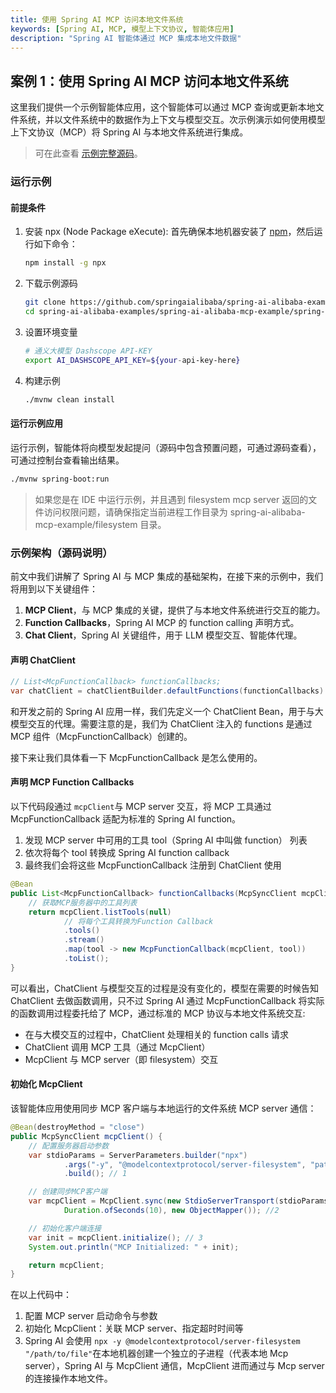 ```yaml
---
title: 使用 Spring AI MCP 访问本地文件系统
keywords: [Spring AI, MCP, 模型上下文协议, 智能体应用]
description: "Spring AI 智能体通过 MCP 集成本地文件数据"
---
```


## 案例 1：使用 Spring AI MCP 访问本地文件系统

这里我们提供一个示例智能体应用，这个智能体可以通过 MCP 查询或更新本地文件系统，并以文件系统中的数据作为上下文与模型交互。次示例演示如何使用模型上下文协议（MCP）将 Spring AI 与本地文件系统进行集成。

> 可在此查看 [示例完整源码](https://github.com/springaialibaba/spring-ai-alibaba-examples/tree/main/spring-ai-alibaba-mcp-example/spring-ai-alibaba-mcp-manual-example/ai-mcp-fileserver)。

### 运行示例

#### 前提条件

1. 安装 npx (Node Package eXecute):
   首先确保本地机器安装了 [npm](https://docs.npmjs.com/downloading-and-installing-node-js-and-npm)，然后运行如下命令：

    ```bash
    npm install -g npx
    ```

2. 下载示例源码

    ```bash
    git clone https://github.com/springaialibaba/spring-ai-alibaba-examples.git
    cd spring-ai-alibaba-examples/spring-ai-alibaba-mcp-example/spring-ai-alibaba-mcp-manual-example/ai-mcp-fileserver
    ```

3. 设置环境变量

    ```bash
    # 通义大模型 Dashscope API-KEY
    export AI_DASHSCOPE_API_KEY=${your-api-key-here}
    ```

4. 构建示例

    ```bash
    ./mvnw clean install
    ```

#### 运行示例应用

运行示例，智能体将向模型发起提问（源码中包含预置问题，可通过源码查看），可通过控制台查看输出结果。

```bash
./mvnw spring-boot:run
```

> 如果您是在 IDE 中运行示例，并且遇到 filesystem mcp server 返回的文件访问权限问题，请确保指定当前进程工作目录为 spring-ai-alibaba-mcp-example/filesystem 目录。

### 示例架构（源码说明）

前文中我们讲解了 Spring AI 与 MCP 集成的基础架构，在接下来的示例中，我们将用到以下关键组件：

1. **MCP Client**，与 MCP 集成的关键，提供了与本地文件系统进行交互的能力。
2. **Function Callbacks**，Spring AI MCP 的 function calling 声明方式。
3. **Chat Client**，Spring AI 关键组件，用于 LLM 模型交互、智能体代理。

#### 声明 ChatClient

```java
// List<McpFunctionCallback> functionCallbacks;
var chatClient = chatClientBuilder.defaultFunctions(functionCallbacks).build();
```

和开发之前的 Spring AI 应用一样，我们先定义一个 ChatClient Bean，用于与大模型交互的代理。需要注意的是，我们为 ChatClient 注入的 functions 是通过 MCP 组件（McpFunctionCallback）创建的。

接下来让我们具体看一下 McpFunctionCallback 是怎么使用的。

#### 声明 MCP Function Callbacks

以下代码段通过 `mcpClient`与 MCP server 交互，将 MCP 工具通过 McpFunctionCallback 适配为标准的 Spring AI function。

1. 发现 MCP server 中可用的工具 tool（Spring AI 中叫做 function） 列表
2. 依次将每个 tool 转换成 Spring AI function callback
3. 最终我们会将这些 McpFunctionCallback 注册到 ChatClient 使用

```java
@Bean
public List<McpFunctionCallback> functionCallbacks(McpSyncClient mcpClient) {
    // 获取MCP服务器中的工具列表
    return mcpClient.listTools(null)
            // 将每个工具转换为Function Callback
            .tools()
            .stream()
            .map(tool -> new McpFunctionCallback(mcpClient, tool))
            .toList();
}
```

可以看出，ChatClient 与模型交互的过程是没有变化的，模型在需要的时候告知 ChatClient 去做函数调用，只不过 Spring AI 通过 McpFunctionCallback 将实际的函数调用过程委托给了 MCP，通过标准的 MCP 协议与本地文件系统交互:

- 在与大模交互的过程中，ChatClient 处理相关的 function calls 请求
- ChatClient 调用 MCP 工具（通过 McpClient）
- McpClient 与 MCP server（即 filesystem）交互

#### 初始化 McpClient

该智能体应用使用同步 MCP 客户端与本地运行的文件系统 MCP server 通信：

```java
@Bean(destroyMethod = "close")
public McpSyncClient mcpClient() {
    // 配置服务器启动参数
    var stdioParams = ServerParameters.builder("npx")
            .args("-y", "@modelcontextprotocol/server-filesystem", "path"))
            .build(); // 1

    // 创建同步MCP客户端
    var mcpClient = McpClient.sync(new StdioServerTransport(stdioParams),
            Duration.ofSeconds(10), new ObjectMapper()); //2

    // 初始化客户端连接
    var init = mcpClient.initialize(); // 3
    System.out.println("MCP Initialized: " + init);

    return mcpClient;
}
```

在以上代码中：

1. 配置 MCP server 启动命令与参数
2. 初始化 McpClient：关联 MCP server、指定超时时间等
3. Spring AI 会使用 `npx -y @modelcontextprotocol/server-filesystem "/path/to/file"`在本地机器创建一个独立的子进程（代表本地 Mcp server），Spring AI 与 McpClient 通信，McpClient 进而通过与 Mcp server 的连接操作本地文件。
